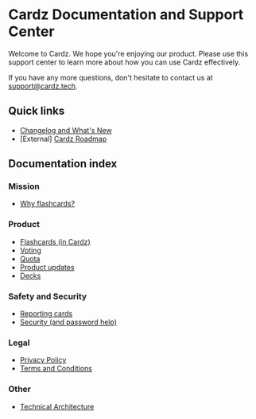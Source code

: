 
# Cardz Documentation and Support Center

Welcome to Cardz. We hope you're enjoying our product. Please use this support center to learn more about how you can use Cardz effectively.

If you have any more questions, don't hesitate to contact us at [support@cardz.tech](mailto:support@cardz.tech).

## Quick links

- [Changelog and What's New](/docs/product/new)
- \[External] [Cardz Roadmap](https://github.com/orgs/subzero-inc/projects/2)

## Documentation index

### Mission

- [Why flashcards?](/docs/product/flashcards)

### Product

- [Flashcards (in Cardz)](/docs/product/flashcard-overview)
- [Voting](/docs/product/voting)
- [Quota](/docs/product/quota)
- [Product updates](/docs/product/updates)
- [Decks](/docs/product/decks)

### Safety and Security

- [Reporting cards](/docs/safety/reporting)
- [Security (and password help)](/docs/safety/security)

### Legal

- [Privacy Policy](/docs/legal/privacy-policy)
- [Terms and Conditions](/docs/legal/terms-and-conditions)

### Other

- [Technical Architecture](/docs/architecture)
